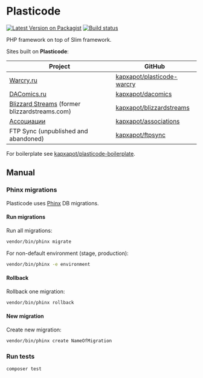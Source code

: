 # Plasticode

[![Latest Version on Packagist](https://img.shields.io/packagist/v/kapxapot/plasticode.svg)](https://packagist.org/packages/kapxapot/plasticode)
[![Build status](https://travis-ci.com/kapxapot/plasticode.svg?branch=master)](https://travis-ci.com/kapxapot/plasticode)

PHP framework on top of Slim framework.

Sites built on **Plasticode**:

|Project|GitHub|
|-------|------|
|[Warcry.ru](https://warcry.ru)|[kapxapot/plasticode-warcry](https://github.com/kapxapot/plasticode-warcry)|
|[DAComics.ru](https://dacomics.ru)|[kapxapot/dacomics](https://github.com/kapxapot/dacomics)|
|[Blizzard Streams](https://bs.warcry.ru) (former blizzardstreams.com)|[kapxapot/blizzardstreams](https://github.com/kapxapot/blizzardstreams)|
|[Ассоциации](https://associ.ru)|[kapxapot/associations](https://github.com/kapxapot/associations)|
|FTP Sync (unpublished and abandoned)|[kapxapot/ftpsync](https://github.com/kapxapot/ftpsync)|

For boilerplate see [kapxapot/plasticode-boilerplate](https://github.com/kapxapot/plasticode-boilerplate).

## Manual

### Phinx migrations

Plasticode uses [Phinx](http://docs.phinx.org) DB migrations.

#### Run migrations

Run all migrations:

```bash
vendor/bin/phinx migrate
```

For non-default environment (stage, production):

```bash
vendor/bin/phinx -e environment
```

#### Rollback

Rollback one migration:

```bash
vendor/bin/phinx rollback
```

#### New migration

Create new migration:

```bash
vendor/bin/phinx create NameOfMigration
```

### Run tests

```bash
composer test
```
